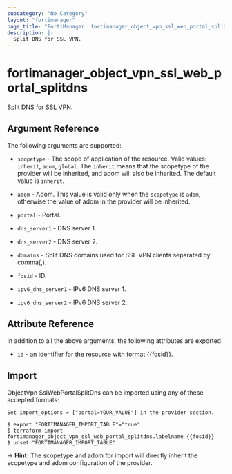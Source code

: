 ```yaml
---
subcategory: "No Category"
layout: "fortimanager"
page_title: "FortiManager: fortimanager_object_vpn_ssl_web_portal_splitdns"
description: |-
  Split DNS for SSL VPN.
---
```


# fortimanager_object_vpn_ssl_web_portal_splitdns
Split DNS for SSL VPN.

## Argument Reference


The following arguments are supported:

* `scopetype` - The scope of application of the resource. Valid values: `inherit`, `adom`, `global`. The `inherit` means that the scopetype of the provider will be inherited, and adom will also be inherited. The default value is `inherit`.
* `adom` - Adom. This value is valid only when the `scopetype` is `adom`, otherwise the value of adom in the provider will be inherited.
* `portal` - Portal.

* `dns_server1` - DNS server 1.
* `dns_server2` - DNS server 2.
* `domains` - Split DNS domains used for SSL-VPN clients separated by comma(,).
* `fosid` - ID.
* `ipv6_dns_server1` - IPv6 DNS server 1.
* `ipv6_dns_server2` - IPv6 DNS server 2.


## Attribute Reference

In addition to all the above arguments, the following attributes are exported:
* `id` - an identifier for the resource with format {{fosid}}.

## Import

ObjectVpn SslWebPortalSplitDns can be imported using any of these accepted formats:
```
Set import_options = ["portal=YOUR_VALUE"] in the provider section.

$ export "FORTIMANAGER_IMPORT_TABLE"="true"
$ terraform import fortimanager_object_vpn_ssl_web_portal_splitdns.labelname {{fosid}}
$ unset "FORTIMANAGER_IMPORT_TABLE"
```
-> **Hint:** The scopetype and adom for import will directly inherit the scopetype and adom configuration of the provider.
